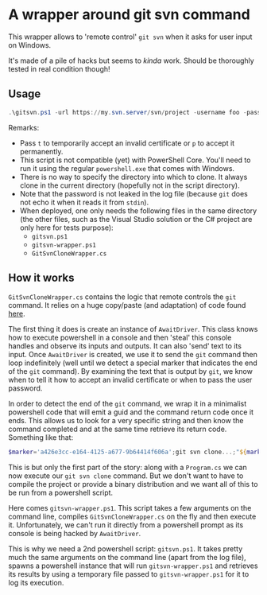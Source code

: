 # A wrapper around git svn command

This wrapper allows to 'remote control' `git svn` when it asks for user input on Windows.

It's made of a pile of hacks but seems to _kinda_ work. Should be thoroughly tested in real condition though!

## Usage

```powershell
.\gitsvn.ps1 -url https://my.svn.server/svn/project -username foo -password bar -certAcceptResponse t
```

Remarks:

* Pass `t` to temporarily accept an invalid certificate or `p` to accept it permanently.
* This script is not compatible (yet) with PowerShell Core. You'll need to run it using the regular `powershell.exe` that comes with Windows.
* There is no way to specify the directory into which to clone. It always clone in the current directory (hopefully not in the script directory).
* Note that the password is not leaked in the log file (because `git` does not echo it when it reads it from `stdin`).
* When deployed, one only needs the following files in the same directory (the other files, such as the Visual Studio solution or the C# project are only here for tests purpose):
  * `gitsvn.ps1`
  * `gitsvn-wrapper.ps1`
  * `GitSvnCloneWrapper.cs`

## How it works

`GitSvnCloneWrapper.cs` contains the logic that remote controls the `git` command. It relies on a huge copy/paste (and adaptation) of code found [here](https://github.com/LeeHolmes/await).

The first thing it does is create an instance of `AwaitDriver`. This class knows how to execute powershell in a console and then 'steal' this console handles and observe its inputs and outputs. It can also 'send' text to its input. Once `AwaitDriver` is created, we use it to send the `git` command then loop indefinitely (well until we detect a special marker that indicates the end of the `git` command). By examining the text that is output by `git`, we know when to tell it how to accept an invalid certificate or when to pass the user password.

In order to detect the end of the `git` command, we wrap it in a minimalist powershell code that will emit a guid and the command return code once it ends. This allows us to look for a very specific string and then know the command completed and at the same time retrieve its return code. Something like that:

```powershell
$marker='a426e3cc-e164-4125-a677-9b64414f606a';git svn clone...;"${marker}#$LASTEXITCODE#"
```

This is but only the first part of the story: along with a `Program.cs` we can now execute our `git svn clone` command. But we don't want to have to compile the project or provide a binary distribution and we want all of this to be run from a powershell script.

Here comes `gitsvn-wrapper.ps1`. This script takes a few arguments on the command line, compiles `GitSvnCloneWrapper.cs` on the fly and then execute it. Unfortunately, we can't run it directly from a powershell prompt as its console is being hacked by `AwaitDriver`.

This is why we need a 2nd powershell script: `gitsvn.ps1`. It takes pretty much the same arguments on the command line (apart from the log file), spawns a powershell instance that will run `gitsvn-wrapper.ps1` and retrieves its results by using a temporary file passed to `gitsvn-wrapper.ps1` for it to log its execution.
